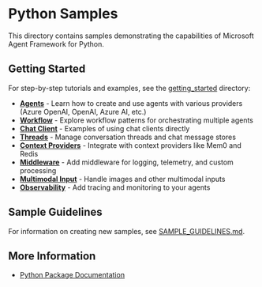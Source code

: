 # Python Samples

This directory contains samples demonstrating the capabilities of Microsoft Agent Framework for Python.

## Getting Started

For step-by-step tutorials and examples, see the [getting_started](./getting_started/) directory:

- **[Agents](./getting_started/agents/)** - Learn how to create and use agents with various providers (Azure OpenAI, OpenAI, Azure AI, etc.)
- **[Workflow](./getting_started/workflow/)** - Explore workflow patterns for orchestrating multiple agents
- **[Chat Client](./getting_started/chat_client/)** - Examples of using chat clients directly
- **[Threads](./getting_started/threads/)** - Manage conversation threads and chat message stores
- **[Context Providers](./getting_started/context_providers/)** - Integrate with context providers like Mem0 and Redis
- **[Middleware](./getting_started/middleware/)** - Add middleware for logging, telemetry, and custom processing
- **[Multimodal Input](./getting_started/multimodal_input/)** - Handle images and other multimodal inputs
- **[Observability](./getting_started/observability/)** - Add tracing and monitoring to your agents

## Sample Guidelines

For information on creating new samples, see [SAMPLE_GUIDELINES.md](./SAMPLE_GUIDELINES.md).

## More Information

- [Python Package Documentation](../README.md)

